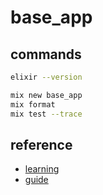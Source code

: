# base_app

## commands

```bash
elixir --version

mix new base_app
mix format
mix test --trace
```

## reference

- [learning](https://elixir-lang.org/learning.html)
- [guide](https://hexdocs.pm/elixir/introduction.html)